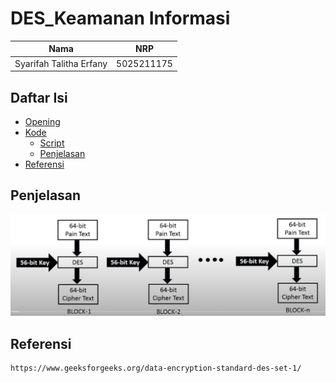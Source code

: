 # DES_Keamanan Informasi

| Nama | NRP |
|------------------------|------------|
|Syarifah Talitha Erfany | 5025211175 |

## Daftar Isi
- [Opening](#Penjelasan)
- [Kode](#Soal-10)
  - [Script](#script-9)
  - [Penjelasan](#result-9)
- [Referensi](#Referensi)

## Penjelasan

![image](images/1.png)

## Referensi
```
https://www.geeksforgeeks.org/data-encryption-standard-des-set-1/
```